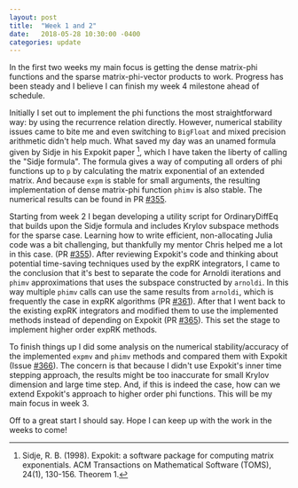 ```yaml
---
layout: post
title:  "Week 1 and 2"
date:   2018-05-28 10:30:00 -0400
categories: update
---
```

In the first two weeks my main focus is getting the dense matrix-phi functions and the sparse matrix-phi-vector products to work. Progress has been steady and I believe I can finish my week 4 milestone ahead of schedule.

Initially I set out to implement the phi functions the most straightforward way: by using the recurrence relation directly. However, numerical stability issues came to bite me and even switching to `BigFloat` and mixed precision arithmetic didn't help much. What saved my day was an unamed formula given by Sidje in his Expokit paper [^1], which I have taken the liberty of calling the "Sidje formula". The formula gives a way of computing all orders of phi functions up to `p` by calculating the matrix exponential of an extended matrix. And because `expm` is stable for small arguments, the resulting implementation of dense matrix-phi function `phimv` is also stable. The numerical results can be found in PR [#355](https://github.com/JuliaDiffEq/OrdinaryDiffEq.jl/pull/355).

Starting from week 2 I began developing a utility script for OrdinaryDiffEq that builds upon the Sidje formula and includes Krylov subspace methods for the sparse case. Learning how to write efficient, non-allocating Julia code was a bit challenging, but thankfully my mentor Chris helped me a lot in this case. (PR [#355](https://github.com/JuliaDiffEq/OrdinaryDiffEq.jl/pull/355)). After reviewing Expokit's code and thinking about potential time-saving techniques used by the expRK integrators, I came to the conclusion that it's best to separate the code for Arnoldi iterations and `phimv` approximations that uses the subspace constructed by `arnoldi`. In this way multiple `phimv` calls can use the same results from `arnoldi`, which is frequently the case in expRK algorithms (PR [#361](https://github.com/JuliaDiffEq/OrdinaryDiffEq.jl/pull/361)). After that I went back to the existing expRK integrators and modified them to use the implemented methods instead of depending on Expokit (PR [#365](https://github.com/JuliaDiffEq/OrdinaryDiffEq.jl/pull/365)). This set the stage to implement higher order expRK methods.

To finish things up I did some analysis on the numerical stability/accuracy of the implemented `expmv` and `phimv` methods and compared them with Expokit (Issue [#366](https://github.com/JuliaDiffEq/OrdinaryDiffEq.jl/issues/366)). The concern is that because I didn't use Expokit's inner time stepping approach, the results might be too inaccurate for small Krylov dimension and large time step. And, if this is indeed the case, how can we extend Expokit's approach to higher order phi functions. This will be my main focus in week 3.

Off to a great start I should say. Hope I can keep up with the work in the weeks to come!

[^1]: Sidje, R. B. (1998). Expokit: a software package for computing matrix exponentials. ACM Transactions on Mathematical Software (TOMS), 24(1), 130-156. Theorem 1.